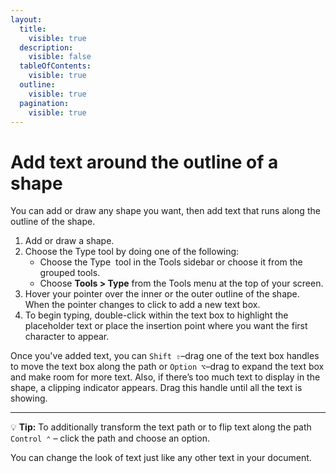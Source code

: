 ```yaml
---
layout:
  title:
    visible: true
  description:
    visible: false
  tableOfContents:
    visible: true
  outline:
    visible: true
  pagination:
    visible: true
---
```


# Add text around the outline of a shape

You can add or draw any shape you want, then add text that runs along the outline of the shape.

1. Add or draw a shape.
2. Choose the Type tool by doing one of the following:
   * Choose the Type <img src="https://help.pixelmator.com/pixelmator-pro/3.5/assets/English/1580998705000.png" alt="" data-size="line"> tool in the Tools sidebar or choose it from the grouped tools.
   * Choose **Tools > Type** from the Tools menu at the top of your screen.
3. Hover your pointer over the inner or the outer outline of the shape. When the pointer changes to <img src="https://help.pixelmator.com/pixelmator-pro/3.5/assets/English/1593759707000.png" alt="" data-size="line">click to add a new text box.&#x20;
4. To begin typing, double-click within the text box to highlight the placeholder text or place the insertion point where you want the first character to appear.

Once you've added text, you can `Shift ⇧`–drag one of the text box handles to move the text box along the path or `Option ⌥`–drag to expand the text box and make room for more text. Also, if there’s too much text to display in the shape, a clipping indicator appears. Drag this handle until all the text is showing.

***

:bulb: **Tip:** To additionally transform the text path or to flip text along the path `Control ⌃` – click the path and choose an option.

You can change the look of text just like any other text in your document.

